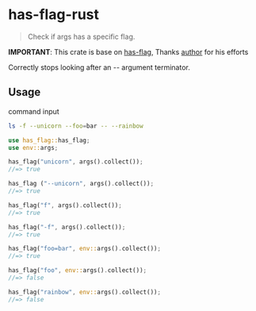 # has-flag-rust
> Check if args has a specific flag.

**IMPORTANT**: This crate is base on [has-flag](https://github.com/sindresorhus/has-flag#readme), Thanks [author](https://github.com/sindresorhus) for his efforts

Correctly stops looking after an -- argument terminator.
 ## Usage

 command input
 ```bash
 ls -f --unicorn --foo=bar -- --rainbow
 ```

 ```rust
 use has_flag::has_flag;
 use env::args;
 
 has_flag("unicorn", args().collect());
 //=> true
 
 has_flag ("--unicorn", args().collect());
 //=> true
 
 has_flag("f", args().collect());
 //=> true
 
 has_flag("-f", args().collect());
 //=> true
 
 has_flag("foo=bar", env::args().collect());
 //=> true
 
 has_flag("foo", env::args().collect());
 //=> false
 
 has_flag("rainbow", env::args().collect());
 //=> false
 ```
